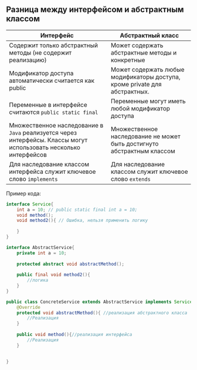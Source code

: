 ## Разница между интерфейсом и абстрактным классом

| Интерфейс                                                                                                         | Абстрактный класс                                                          |
|-------------------------------------------------------------------------------------------------------------------|----------------------------------------------------------------------------|
| Содержит только абстрактный методы (не содержит реализацию)                                                       | Может содержать абстрактные методы и конкретные                            |
| Модификатор доступа автоматически считается как public                                                            | Может содержать любые модификаторы доступа, кроме private для абстрактных. |
| Переменные в интерфейсе считаются `public static final`                                                           | Переменные могут иметь любой модификатор доступа                           |
| Множественное наследование в `Java` реализуется через интерфейсы. Классы могут использовать несколько интерфейсов | Множественное наследование не может быть достигнуто абстрактным классом    |
| Для наследование классом интерфейса служит ключевое слово `implements`                                            | Для наследование классом служит ключевое слово `extends`                   |

Пример кода:

```java
interface Service{
    int a = 10; // public static final int a = 10;
    void method();
    void method2(){ // Ошибка, нельзя применить логику
        
    }
}

interface AbstractService{
    private int a = 10;
    
    protected abstract void abstractMethod();
    
    public final void method2(){
        //логика
    }
}

public class ConcreteService extends AbstractService implements Service{
    @Override
    protected void abstractMethod(){ //реализация абстрактного класса
        //Реализация
    }
    
    public void method(){//реализация интерфейса
        //Реализация
    }
    
    
}
```
